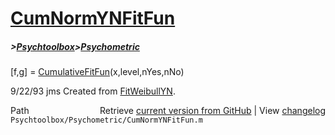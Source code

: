 # [CumNormYNFitFun](CumNormYNFitFun)
##### >[Psychtoolbox](Psychtoolbox)>[Psychometric](Psychometric)

[f,g] = [CumulativeFitFun](CumulativeFitFun)(x,level,nYes,nNo)  
  
9/22/93   jms  Created from [FitWeibullYN](FitWeibullYN).  




<div class="code_header" style="text-align:right;">
  <span style="float:left;">Path&nbsp;&nbsp;</span> <span class="counter">Retrieve <a href=
  "https://raw.github.com/Psychtoolbox-3/Psychtoolbox-3/beta/Psychtoolbox/Psychometric/CumNormYNFitFun.m">current version from GitHub</a> | View <a href=
  "https://github.com/Psychtoolbox-3/Psychtoolbox-3/commits/beta/Psychtoolbox/Psychometric/CumNormYNFitFun.m">changelog</a></span>
</div>
<div class="code">
  <code>Psychtoolbox/Psychometric/CumNormYNFitFun.m</code>
</div>

